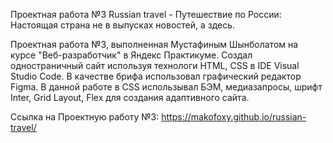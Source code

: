 ﻿Проектная работа №3 Russian travel - Путешествие по России: Настоящая страна не в выпусках новостей, а здесь.

Проектная работа №3, выполненная Мустафиным Шынболатом на курсе "Веб-разработчик" в Яндекс Практикуме.
Создал одностраничный сайт используя технологи HTML, CSS в IDE Visual Studio Code. В качестве брифа использовал 
графический редактор Figma. В данной работе в CSS использывал БЭМ, медиазапросы, шрифт Inter, Grid Layout, Flex 
для создания адаптивного сайта.

Ссылка на Проектную работу №3: https://makofoxy.github.io/russian-travel/
